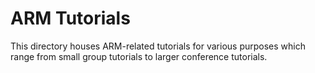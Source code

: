 # ARM Tutorials
This directory houses ARM-related tutorials for various purposes which range from small group tutorials to larger conference tutorials.
